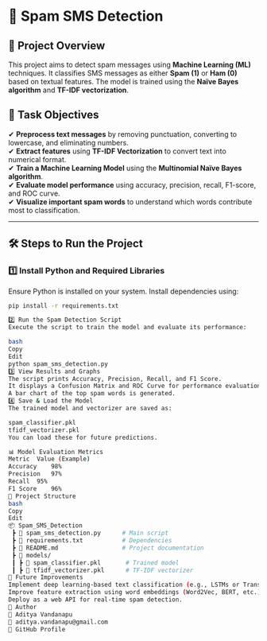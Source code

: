 # 📧 Spam SMS Detection

## 📌 Project Overview
This project aims to detect spam messages using **Machine Learning (ML)** techniques. It classifies SMS messages as either **Spam (1)** or **Ham (0)** based on textual features. The model is trained using the **Naïve Bayes algorithm** and **TF-IDF vectorization**.

## 🎯 Task Objectives
✔ **Preprocess text messages** by removing punctuation, converting to lowercase, and eliminating numbers.  
✔ **Extract features** using **TF-IDF Vectorization** to convert text into numerical format.  
✔ **Train a Machine Learning Model** using the **Multinomial Naïve Bayes algorithm**.  
✔ **Evaluate model performance** using accuracy, precision, recall, F1-score, and ROC curve.  
✔ **Visualize important spam words** to understand which words contribute most to classification.  

---

## 🛠️ Steps to Run the Project

### **1️⃣ Install Python and Required Libraries**
Ensure Python is installed on your system. Install dependencies using:

```bash
pip install -r requirements.txt

2️⃣ Run the Spam Detection Script
Execute the script to train the model and evaluate its performance:

bash
Copy
Edit
python spam_sms_detection.py
3️⃣ View Results and Graphs
The script prints Accuracy, Precision, Recall, and F1 Score.
It displays a Confusion Matrix and ROC Curve for performance evaluation.
A bar chart of the top spam words is generated.
4️⃣ Save & Load the Model
The trained model and vectorizer are saved as:

spam_classifier.pkl
tfidf_vectorizer.pkl
You can load these for future predictions.

📊 Model Evaluation Metrics
Metric	Value (Example)
Accuracy	98%
Precision	97%
Recall	95%
F1 Score	96%
📂 Project Structure
bash
Copy
Edit
📦 Spam_SMS_Detection
 ┣ 📜 spam_sms_detection.py      # Main script
 ┣ 📜 requirements.txt           # Dependencies
 ┣ 📜 README.md                  # Project documentation
 ┣ 📂 models/
 ┃ ┣ 📜 spam_classifier.pkl       # Trained model
 ┃ ┣ 📜 tfidf_vectorizer.pkl      # TF-IDF vectorizer
🚀 Future Improvements
Implement deep learning-based text classification (e.g., LSTMs or Transformers).
Improve feature extraction using word embeddings (Word2Vec, BERT, etc.).
Deploy as a web API for real-time spam detection.
📌 Author
👤 Aditya Vandanapu
📧 aditya.vandanapu@gmail.com
🔗 GitHub Profile
